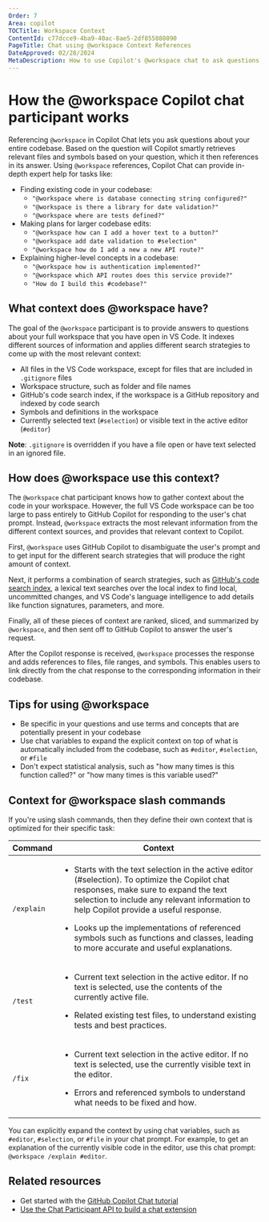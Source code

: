 ```yaml
---
Order: 7
Area: copilot
TOCTitle: Workspace Context
ContentId: c77dcce9-4ba9-40ac-8ae5-2df855088090
PageTitle: Chat using @workspace Context References
DateApproved: 02/28/2024
MetaDescription: How to use Copilot's @workspace chat to ask questions against your entire codebase.
---
```

# How the @workspace Copilot chat participant works

Referencing `@workspace` in Copilot Chat lets you ask questions about your entire codebase. Based on the question will Copilot smartly retrieves relevant files and symbols based on your question, which it then references in its answer. Using `@workspace` references, Copilot Chat can provide in-depth expert help for tasks like:

- Finding existing code in your codebase:
  - `"@workspace where is database connecting string configured?"`
  - `"@workspace is there a library for date validation?"`
  - `"@workspace where are tests defined?"`
- Making plans for larger codebase edits:
  - `"@workspace how can I add a hover text to a button?"`
  - `"@workspace add date validation to #selection"`
  - `"@workspace how do I add a new a new API route?"`
- Explaining higher-level concepts in a codebase:
  - `"@workspace how is authentication implemented?"`
  - `"@workspace which API routes does this service provide?"`
  - `"How do I build this #codebase?"`

## What context does @workspace have?

The goal of the `@workspace` participant is to provide answers to questions about your full workspace that you have open in VS Code. It indexes different sources of information and applies different search strategies to come up with the most relevant context:

- All files in the VS Code workspace, except for files that are included in `.gitignore` files
- Workspace structure, such as folder and file names
- GitHub's code search index, if the workspace is a GitHub repository and indexed by code search
- Symbols and definitions in the workspace
- Currently selected text (`#selection`) or visible text in the active editor (`#editor`)

**Note**: `.gitignore` is overridden if you have a file open or have text selected in an ignored file.

## How does @workspace use this context?

The `@workspace` chat participant knows how to gather context about the code in your workspace. However, the full VS Code workspace can be too large to pass entirely to GitHub Copilot for responding to the user's chat prompt. Instead, `@workspace` extracts the most relevant information from the different context sources, and provides that relevant context to Copilot.

First, `@workspace` uses GitHub Copilot to disambiguate the user's prompt and to get input for the different search strategies that will produce the right amount of context.

Next, it performs a combination of search strategies, such as [GitHub's code search index](https://github.blog/2023-02-06-the-technology-behind-githubs-new-code-search), a lexical text searches over the local index to find local, uncommitted changes, and VS Code's language intelligence to add details like function signatures, parameters, and more.

Finally, all of these pieces of context are ranked, sliced, and summarized by `@workspace`, and then sent off to GitHub Copilot to answer the user's request.

After the Copilot response is received, `@workspace` processes the response and adds references to files, file ranges, and symbols. This enables users to link directly from the chat response to the corresponding information in their codebase.

## Tips for using @workspace

- Be specific in your questions and use terms and concepts that are potentially present in your codebase
- Use chat variables to expand the explicit context on top of what is automatically included from the codebase, such as `#editor`, `#selection`, or `#file`
- Don't expect statistical analysis, such as "how many times is this function called?" or "how many times is this variable used?"

## Context for @workspace slash commands

If you're using slash commands, then they define their own context that is optimized for their specific task:

| Command    | Context |
| ---------- | ------- |
| `/explain` | <ul><li>Starts with the text selection in the active editor (#selection). To optimize the Copilot chat responses, make sure to expand the text selection to include any relevant information to help Copilot provide a useful response.</li></ul><ul><li>Looks up the implementations of referenced symbols such as functions and classes, leading to more accurate and useful explanations.</li></ul> |
| `/test`    | <ul><li>Current text selection in the active editor. If no text is selected, use the contents of the currently active file.</li></ul><ul><li>Related existing test files, to understand existing tests and best practices.</li></ul> |
| `/fix`     | <ul><li>Current text selection in the active editor. If no text is selected, use the currently visible text in the editor.</li></ul><ul><li>Errors and referenced symbols to understand what needs to be fixed and how.</li></ul> |

You can explicitly expand the context by using chat variables, such as `#editor`, `#selection`, or `#file` in your chat prompt. For example, to get an explanation of the currently visible code in the editor, use this chat prompt: `@workspace /explain #editor`.

## Related resources

- Get started with the [GitHub Copilot Chat tutorial](/docs/copilot/getting-started-chat.md)
- [Use the Chat Participant API to build a chat extension](/api/extension-guides/chat.md)
